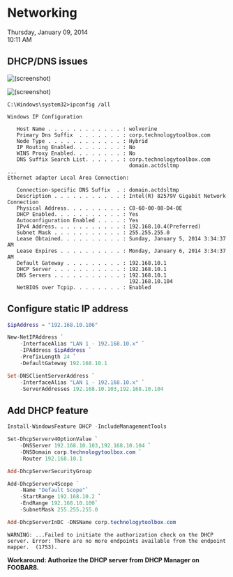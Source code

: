 # Networking

Thursday, January 09, 2014\
10:11 AM

## DHCP/DNS issues

![(screenshot)](https://assets.technologytoolbox.com/screenshots/BB/43A52D405691A445629028928AA6881457E03BBB.png)

![(screenshot)](https://assets.technologytoolbox.com/screenshots/54/9645A72BB414023CB9B876EEAD86B40743D02554.png)

```Text
C:\Windows\system32>ipconfig /all

Windows IP Configuration

   Host Name . . . . . . . . . . . . : wolverine
   Primary Dns Suffix  . . . . . . . : corp.technologytoolbox.com
   Node Type . . . . . . . . . . . . : Hybrid
   IP Routing Enabled. . . . . . . . : No
   WINS Proxy Enabled. . . . . . . . : No
   DNS Suffix Search List. . . . . . : corp.technologytoolbox.com
                                       domain.actdsltmp
...
Ethernet adapter Local Area Connection:

   Connection-specific DNS Suffix  . : domain.actdsltmp
   Description . . . . . . . . . . . : Intel(R) 82579V Gigabit Network Connection
   Physical Address. . . . . . . . . : C8-60-00-08-D4-0E
   DHCP Enabled. . . . . . . . . . . : Yes
   Autoconfiguration Enabled . . . . : Yes
   IPv4 Address. . . . . . . . . . . : 192.168.10.4(Preferred)
   Subnet Mask . . . . . . . . . . . : 255.255.255.0
   Lease Obtained. . . . . . . . . . : Sunday, January 5, 2014 3:34:37 AM
   Lease Expires . . . . . . . . . . : Monday, January 6, 2014 3:34:37 AM
   Default Gateway . . . . . . . . . : 192.168.10.1
   DHCP Server . . . . . . . . . . . : 192.168.10.1
   DNS Servers . . . . . . . . . . . : 192.168.10.1
                                       192.168.10.104
   NetBIOS over Tcpip. . . . . . . . : Enabled
```

## Configure static IP address

```PowerShell
$ipAddress = "192.168.10.106"

New-NetIPAddress `
    -InterfaceAlias "LAN 1 - 192.168.10.x" `
    -IPAddress $ipAddress `
    -PrefixLength 24 `
    -DefaultGateway 192.168.10.1

Set-DNSClientServerAddress `
    -InterfaceAlias "LAN 1 - 192.168.10.x" `
    -ServerAddresses 192.168.10.103,192.168.10.104
```

## Add DHCP feature

```PowerShell
Install-WindowsFeature DHCP -IncludeManagementTools

Set-DhcpServerv4OptionValue `
    -DNSServer 192.168.10.103,192.168.10.104 `
    -DNSDomain corp.technologytoolbox.com `
    -Router 192.168.10.1

Add-DhcpServerSecurityGroup

Add-DhcpServerv4Scope `
    -Name "Default Scope"`
    -StartRange 192.168.10.2 `
    -EndRange 192.168.10.100`
    -SubnetMask 255.255.255.0

Add-DhcpServerInDC -DNSName corp.technologytoolbox.com
```

```Text
WARNING: ...Failed to initiate the authorization check on the DHCP server. Error: There are no more endpoints available from the endpoint mapper.  (1753).
```

**Workaround: Authorize the DHCP server from DHCP Manager on FOOBAR8.**
